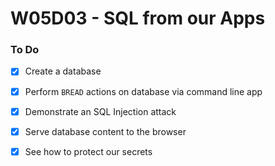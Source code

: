 # W05D03 - SQL from our Apps

### To Do
- [x] Create a database
- [x] Perform `BREAD` actions on database via command line app
- [x] Demonstrate an SQL Injection attack
- [x] Serve database content to the browser
- [x] See how to protect our secrets
















